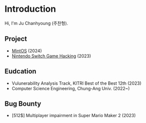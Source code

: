 # Introduction
Hi, I'm Ju Chanhyoung (주찬형).

## Project
- [MintOS](https://github.com/Uniguri/MintOS) (2024)
- [Nintendo Switch Game Hacking](https://github.com/nintendoSwitch12/NintendoSwitchGameHacking) (2023)

## Eudcation
- Vulunerability Analysis Track, KITRI Best of the Best 12th (2023)
- Computer Science Engineering, Chung-Ang Univ. (2022~)

## Bug Bounty
- [512$] Multiplayer impairment in Super Mario Maker 2 (2023)
